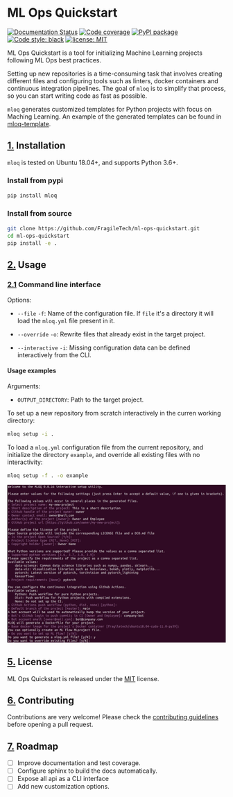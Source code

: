 # ML Ops Quickstart
[![Documentation Status](https://readthedocs.org/projects/mloq/badge/?version=latest)](https://mloq.readthedocs.io/en/latest/?badge=latest)
[![Code coverage](https://codecov.io/github/fragiletech/ml-ops-quickstart/coverage.svg)](https://codecov.io/github/fragiletech/ml-ops-quickstart)
[![PyPI package](https://badgen.net/pypi/v/mloq)](https://pypi.org/project/mloq/)
[![Code style: black](https://img.shields.io/badge/code%20style-black-000000.svg)](https://github.com/ambv/black)
[![license: MIT](https://img.shields.io/badge/license-MIT-green.svg)](https://opensource.org/licenses/MIT)

ML Ops Quickstart is a tool for initializing Machine Learning projects following ML Ops best practices.

Setting up new repositories is a time-consuming task that involves creating different files and 
configuring tools such as linters, docker containers and continuous integration pipelines. 
The goal of `mloq` is to simplify that process, so you can start writing code as fast as possible.

`mloq` generates customized templates for Python projects with focus on Maching Learning. An example of 
the generated templates can be found in [mloq-template](https://github.com/FragileTech/mloq-template).

## [1.](#Index) Installation

`mloq` is tested on Ubuntu 18.04+, and supports Python 3.6+.

### Install from pypi
```bash
pip install mloq
```
### Install from source
```bash
git clone https://github.com/FragileTech/ml-ops-quickstart.git
cd ml-ops-quickstart
pip install -e .
```

## [2.](#Index) Usage
### [2.1](#Index) Command line interface

Options:
* `--file` `-f`: Name of the configuration file. If `file` it's a directory it will load the `mloq.yml` file present in it.

* `--override` `-o`: Rewrite files that already exist in the target project.
* `--interactive` `-i`: Missing configuration data can be defined interactively from the CLI.

#### Usage examples
Arguments:
* `OUTPUT_DIRECTORY`: Path to the target project.

To set up a new repository from scratch interactively in the curren working directory:
```bash
mloq setup -i .
```

To load a `mloq.yml` configuration file from the current repository, and initialize the directory `example`, and 
override all existing files with no interactivity:
```bash
mloq setup -f . -o example
```

![ci python](docs/images/mloq_setup.png)

## [5.](#Index) License
ML Ops Quickstart is released under the [MIT](LICENSE) license.

## [6.](#Index) Contributing

Contributions are very welcome! Please check the [contributing guidelines](CONTRIBUTING.md) before opening a pull request.

## [7.](#Index) Roadmap

- [ ] Improve documentation and test coverage.
- [ ] Configure sphinx to build the docs automatically.
- [ ] Expose all api as a CLI interface
- [ ] Add new customization options.